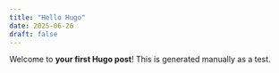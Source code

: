 ```yaml
---
title: "Hello Hugo"
date: 2025-06-26
draft: false
---
```


Welcome to **your first Hugo post**! This is generated manually as a test.
